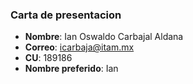 ### Carta de presentacion
* **Nombre**: Ian Oswaldo Carbajal Aldana
* **Correo**: icarbaja@itam.mx
* **CU**: 189186
* **Nombre preferido**: Ian